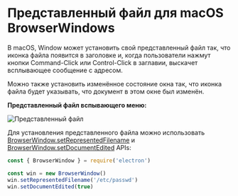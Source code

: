 # Представленный файл для macOS BrowserWindows

В macOS, Window может установить свой представленный файл так, что иконка файла появится в заголовке и, когда пользователи нажмут кнопки Command-Click или Control-Click в заглавии, выскачет всплывающее сообщение с адресом.

Можно также установить изменённое состояние окна так, что иконка файла будет указывать, что документ в этом окне был изменён.

__Представленный файл вспывающего меню:__

![Представленный файл](https://cloud.githubusercontent.com/assets/639601/5082061/670a949a-6f14-11e4-987a-9aaa04b23c1d.png)

Для установления представленного файла можно использовать [BrowserWindow.setRepresentedFilename](../api/browser-window.md#winsetrepresentedfilenamefilename-macos) и [BrowserWindow.setDocumentEdited](../api/browser-window.md#winsetdocumenteditededited-macos) APIs:

```javascript
const { BrowserWindow } = require('electron')

const win = new BrowserWindow()
win.setRepresentedFilename('/etc/passwd')
win.setDocumentEdited(true)
```
